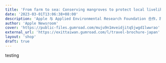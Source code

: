 ```yaml
---
title: 'From farm to sea: Conserving mangroves to protect local livelihoods and the planet'
date: '2023-03-01T13:06:38+08:00'
description: 'Apple 与 Applied Environmental Research Foundation 合作，将促进印度马哈拉施特拉邦红树林的保育工作'
author: 'Apple Newsroom'
cover: 'https://public-files.gumroad.com/muju9n1mveidjitq5jwgd1lwwrao'
external_url: 'https://exittaiwan.gumroad.com/l/travel-brochure-japan'
layout: 'shop'
draft: true
---
```


testing